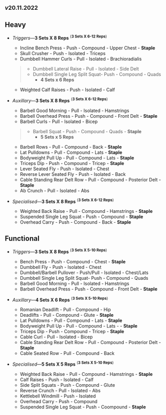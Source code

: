 ## <sub>*v*20.11.2022</sub> 

## **Heavy**

- *Triggers*&mdash;**3 Sets X 8 Reps** <sup>(**3 Sets X 6-12 Reps**)
    - Incline Bench Press - Push - Compound - Upper Chest - **Staple**
    - Skull Crusher - Push - Isolated - Triceps
    - Dumbbell Hammer Curls - Pull - Isolated - Brachioradialis
    >   -   Dumbbell Lateral Raise - Pull - Isolated - Side Delt
    >   -   Dumbbell Single Leg Split Squat- Push - Compound - Quads
    >       -   **4 Sets x 6 Reps**
    - Weighted Calf Raises - Push - Isolated - Calf

- *Auxillary*&mdash;**3 Sets X 8 Reps** <sup>(**3 Sets X 6-12 Reps**)
    - Barbell Good Morning  - Pull - Isolated - Hamstrings
    - Barbell Overhead Press - Push - Compound - Front Delt - **Staple**
    - Barbell Curls - Pull - Isolated - Bicep
    >   - Barbell Squat - Push - Compound - Quads - **Staple**
    >       - **5 Sets x 5 Reps**
    - Barbell Rows - Pull - Compound - Back - **Staple**
    - Lat Pulldowns - Pull - Compound - Lats - **Staple**
    - Bodyweight Pull Up - Pull - Compound - Lats - **Staple**
    - Triceps Dip - Push - Compound - Tricep - **Staple**
    - Lever Seated Fly - Push - Isolated - Chest
    - Reverse Lever Seated Fly - Push - Isolated - Back
    - Cable Standing Rear Delt Row - Pull - Compound - Posterior Delt - **Staple**
    - Ab Crunch - Pull - Isolated - Abs

- *Specialised*&mdash;**3 Sets X 8 Reps** <sup>(**3 Sets X 6-12 Reps**)
    - Weighted Back Raise - Pull - Compound - Hamstrings - **Staple**
    - Suspended Single Leg Squat - Push - Compound - **Staple**
    - Overhead Carry - Push - Compound - Back - **Staple**

## **Functional**

- *Triggers*&mdash;**3 Sets X 8 Reps** <sup>(**3 Sets X 5-10 Reps**)
    - Bench Press - Push - Compound - Chest - **Staple**
    - Dumbbell Fly - Push - Isolated - Chest
    - Dumbbell/Barbell Pullover - Push/Pull - Isolated - Chest/Lats
    - Dumbbell Single Leg Split Squat- Push - Compound - Quads
    - Barbell Good Morning  - Pull - Isolated - Hamstrings
    - Barbell Overhead Press - Push - Compound - Front Delt - **Staple**

- *Auxillary*&mdash;**4 Sets X 6 Reps** <sup>(**3 Sets X 5-10 Reps**)
    - Romanian Deadlift - Pull - Compound - Hip
    - Deadlifts - Pull - Compound - Glute - **Staple**
    - Lat Pulldowns - Pull - Compound - Lats - **Staple**
    - Bodyweight Pull Up - Pull - Compound - Lats - - **Staple**
    - Triceps Dip - Push - Compound - Tricep - **Staple**
    - Cable Curl - Pull - Isolated - Bicep
    - Cable Standing Rear Delt Row - Pull - Compound - Posterior Delt - **Staple**
    - Cable Seated Row - Pull - Compound - Back

- *Specialised*&mdash;**5 Sets X 5 Reps** <sup>(**3 Sets X 5-10 Reps**)
    - Weighted Back Raise - Pull - Compound - Hamstrings - **Staple**
    - Calf Raises - Push - Isolated - Calf
    - Side Split Squats - Push - Compound - Glute
    - Reverse Crunch - Pull - Isolated - Abs
    - Kettlebell Windmill - Push - Isolated
    - Overhead Carry - Push - Compound
    - Suspended Single Leg Squat - Push - Coompound - **Staple**
